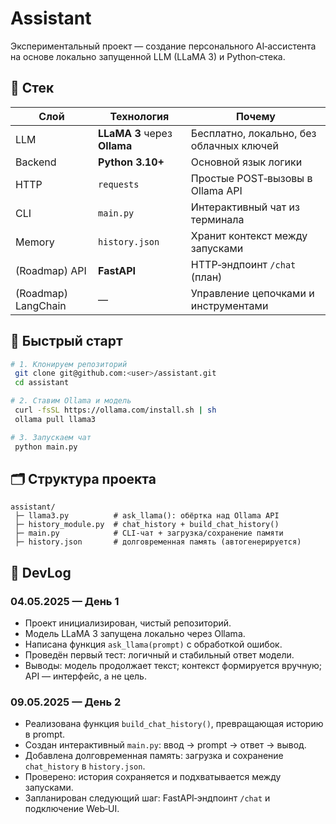 # Assistant

Экспериментальный проект — создание персонального AI‑ассистента на основе локально запущенной LLM (LLaMA 3) и Python‑стека.


## 🧠 Стек

| Слой                | Технология                   | Почему                                   |
| ------------------- | ---------------------------- | ---------------------------------------- |
| LLM                 | **LLaMA 3** через **Ollama** | Бесплатно, локально, без облачных ключей |
| Backend             | **Python 3.10+**             | Основной язык логики                     |
| HTTP                | `requests`                   | Простые POST‑вызовы в Ollama API         |
| CLI                 | `main.py`                    | Интерактивный чат из терминала           |
| Memory              | `history.json`               | Хранит контекст между запусками          |
| (Roadmap) API       | **FastAPI**                  | HTTP‑эндпоинт `/chat` (план)             |
| (Roadmap) LangChain | —                            | Управление цепочками и инструментами     |

## 🚀 Быстрый старт

```bash
# 1. Клонируем репозиторий
 git clone git@github.com:<user>/assistant.git
 cd assistant

# 2. Ставим Ollama и модель
 curl -fsSL https://ollama.com/install.sh | sh
 ollama pull llama3

# 3. Запускаем чат
 python main.py
```

## 🗂️ Структура проекта

```
assistant/
 ├─ llama3.py          # ask_llama(): обёртка над Ollama API
 ├─ history_module.py  # chat_history + build_chat_history()
 ├─ main.py            # CLI‑чат + загрузка/сохранение памяти
 ├─ history.json       # долговременная память (автогенерируется)
```


## 📅 DevLog

### 04.05.2025 — День 1

* Проект инициализирован, чистый репозиторий.
* Модель LLaMA 3 запущена локально через Ollama.
* Написана функция `ask_llama(prompt)` с обработкой ошибок.
* Проведён первый тест: логичный и стабильный ответ модели.
* Выводы: модель продолжает текст; контекст формируется вручную; API — интерфейс, а не цель.

### 09.05.2025 — День 2

* Реализована функция `build_chat_history()`, превращающая историю в prompt.
* Создан интерактивный `main.py`: ввод → prompt → ответ → вывод.
* Добавлена долговременная память: загрузка и сохранение `chat_history` в `history.json`.
* Проверено: история сохраняется и подхватывается между запусками.
* Запланирован следующий шаг: FastAPI‑эндпоинт `/chat` и подключение Web‑UI.
